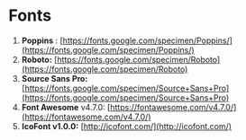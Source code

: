 # Fonts

1.  **Poppins** : [https://fonts.google.com/specimen/Poppins/](https://fonts.google.com/specimen/Poppins/)
2. **Roboto:** [https://fonts.google.com/specimen/Roboto](https://fonts.google.com/specimen/Roboto)
3. **Source Sans Pro:** [https://fonts.google.com/specimen/Source+Sans+Pro](https://fonts.google.com/specimen/Source+Sans+Pro)
4.  **Font Awesome** v4.7.0:  [https://fontawesome.com/v4.7.0/](https://fontawesome.com/v4.7.0/)
5.  **IcoFont v1.0.0:** [http://icofont.com/](http://icofont.com/)

